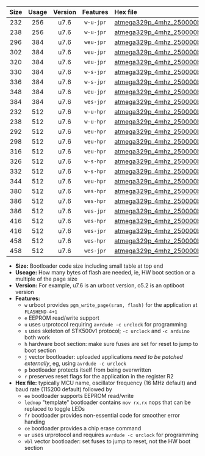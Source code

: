 |Size|Usage|Version|Features|Hex file|
|:-:|:-:|:-:|:-:|:--|
|232|256|u7.6|`w-u-jpr`|[atmega329p_4mhz_250000bps_ur_vbl.hex](https://raw.githubusercontent.com/stefanrueger/urboot/main//atmega329p_4mhz_250000bps_ur_vbl.hex)|
|238|256|u7.6|`w-u-jpr`|[atmega329p_4mhz_250000bps_lednop_ur_vbl.hex](https://raw.githubusercontent.com/stefanrueger/urboot/main//atmega329p_4mhz_250000bps_lednop_ur_vbl.hex)|
|296|384|u7.6|`weu-jpr`|[atmega329p_4mhz_250000bps_ee_ur_vbl.hex](https://raw.githubusercontent.com/stefanrueger/urboot/main//atmega329p_4mhz_250000bps_ee_ur_vbl.hex)|
|302|384|u7.6|`weu-jpr`|[atmega329p_4mhz_250000bps_ee_lednop_ur_vbl.hex](https://raw.githubusercontent.com/stefanrueger/urboot/main//atmega329p_4mhz_250000bps_ee_lednop_ur_vbl.hex)|
|320|384|u7.6|`weu-jpr`|[atmega329p_4mhz_250000bps_ee_lednop_fr_ur_vbl.hex](https://raw.githubusercontent.com/stefanrueger/urboot/main//atmega329p_4mhz_250000bps_ee_lednop_fr_ur_vbl.hex)|
|330|384|u7.6|`w-s-jpr`|[atmega329p_4mhz_250000bps_vbl.hex](https://raw.githubusercontent.com/stefanrueger/urboot/main//atmega329p_4mhz_250000bps_vbl.hex)|
|336|384|u7.6|`w-s-jpr`|[atmega329p_4mhz_250000bps_lednop_vbl.hex](https://raw.githubusercontent.com/stefanrueger/urboot/main//atmega329p_4mhz_250000bps_lednop_vbl.hex)|
|348|384|u7.6|`weu-jpr`|[atmega329p_4mhz_250000bps_ee_lednop_fr_ce_ur_vbl.hex](https://raw.githubusercontent.com/stefanrueger/urboot/main//atmega329p_4mhz_250000bps_ee_lednop_fr_ce_ur_vbl.hex)|
|384|384|u7.6|`wes-jpr`|[atmega329p_4mhz_250000bps_ee_vbl.hex](https://raw.githubusercontent.com/stefanrueger/urboot/main//atmega329p_4mhz_250000bps_ee_vbl.hex)|
|232|512|u7.6|`w-u-hpr`|[atmega329p_4mhz_250000bps_ur.hex](https://raw.githubusercontent.com/stefanrueger/urboot/main//atmega329p_4mhz_250000bps_ur.hex)|
|238|512|u7.6|`w-u-hpr`|[atmega329p_4mhz_250000bps_lednop_ur.hex](https://raw.githubusercontent.com/stefanrueger/urboot/main//atmega329p_4mhz_250000bps_lednop_ur.hex)|
|292|512|u7.6|`weu-hpr`|[atmega329p_4mhz_250000bps_ee_ur.hex](https://raw.githubusercontent.com/stefanrueger/urboot/main//atmega329p_4mhz_250000bps_ee_ur.hex)|
|298|512|u7.6|`weu-hpr`|[atmega329p_4mhz_250000bps_ee_lednop_ur.hex](https://raw.githubusercontent.com/stefanrueger/urboot/main//atmega329p_4mhz_250000bps_ee_lednop_ur.hex)|
|316|512|u7.6|`weu-hpr`|[atmega329p_4mhz_250000bps_ee_lednop_fr_ur.hex](https://raw.githubusercontent.com/stefanrueger/urboot/main//atmega329p_4mhz_250000bps_ee_lednop_fr_ur.hex)|
|326|512|u7.6|`w-s-hpr`|[atmega329p_4mhz_250000bps.hex](https://raw.githubusercontent.com/stefanrueger/urboot/main//atmega329p_4mhz_250000bps.hex)|
|332|512|u7.6|`w-s-hpr`|[atmega329p_4mhz_250000bps_lednop.hex](https://raw.githubusercontent.com/stefanrueger/urboot/main//atmega329p_4mhz_250000bps_lednop.hex)|
|344|512|u7.6|`weu-hpr`|[atmega329p_4mhz_250000bps_ee_lednop_fr_ce_ur.hex](https://raw.githubusercontent.com/stefanrueger/urboot/main//atmega329p_4mhz_250000bps_ee_lednop_fr_ce_ur.hex)|
|380|512|u7.6|`wes-hpr`|[atmega329p_4mhz_250000bps_ee.hex](https://raw.githubusercontent.com/stefanrueger/urboot/main//atmega329p_4mhz_250000bps_ee.hex)|
|386|512|u7.6|`wes-hpr`|[atmega329p_4mhz_250000bps_ee_lednop.hex](https://raw.githubusercontent.com/stefanrueger/urboot/main//atmega329p_4mhz_250000bps_ee_lednop.hex)|
|386|512|u7.6|`wes-jpr`|[atmega329p_4mhz_250000bps_ee_lednop_vbl.hex](https://raw.githubusercontent.com/stefanrueger/urboot/main//atmega329p_4mhz_250000bps_ee_lednop_vbl.hex)|
|416|512|u7.6|`wes-hpr`|[atmega329p_4mhz_250000bps_ee_lednop_fr.hex](https://raw.githubusercontent.com/stefanrueger/urboot/main//atmega329p_4mhz_250000bps_ee_lednop_fr.hex)|
|416|512|u7.6|`wes-jpr`|[atmega329p_4mhz_250000bps_ee_lednop_fr_vbl.hex](https://raw.githubusercontent.com/stefanrueger/urboot/main//atmega329p_4mhz_250000bps_ee_lednop_fr_vbl.hex)|
|458|512|u7.6|`wes-hpr`|[atmega329p_4mhz_250000bps_ee_lednop_fr_ce.hex](https://raw.githubusercontent.com/stefanrueger/urboot/main//atmega329p_4mhz_250000bps_ee_lednop_fr_ce.hex)|
|458|512|u7.6|`wes-jpr`|[atmega329p_4mhz_250000bps_ee_lednop_fr_ce_vbl.hex](https://raw.githubusercontent.com/stefanrueger/urboot/main//atmega329p_4mhz_250000bps_ee_lednop_fr_ce_vbl.hex)|

- **Size:** Bootloader code size including small table at top end
- **Useage:** How many bytes of flash are needed, ie, HW boot section or a multiple of the page size
- **Version:** For example, u7.6 is an urboot version, o5.2 is an optiboot version
- **Features:**
  + `w` urboot provides `pgm_write_page(sram, flash)` for the application at `FLASHEND-4+1`
  + `e` EEPROM read/write support
  + `u` uses urprotocol requiring `avrdude -c urclock` for programming
  + `s` uses skeleton of STK500v1 protocol; `-c urclock` and `-c arduino` both work
  + `h` hardware boot section: make sure fuses are set for reset to jump to boot section
  + `j` vector bootloader: uploaded applications *need to be patched externally*, eg, using `avrdude -c urclock`
  + `p` bootloader protects itself from being overwritten
  + `r` preserves reset flags for the application in the register R2
- **Hex file:** typically MCU name, oscillator frequency (16 MHz default) and baud rate (115200 default) followed by
  + `ee` bootloader supports EEPROM read/write
  + `lednop` "template" bootloader contains `mov rx,rx` nops that can be replaced to toggle LEDs
  + `fr` bootloader provides non-essential code for smoother error handing
  + `ce` bootloader provides a chip erase command
  + `ur` uses urprotocol and requires `avrdude -c urclock` for programming
  + `vbl` vector bootloader: set fuses to jump to reset, not the HW boot section
